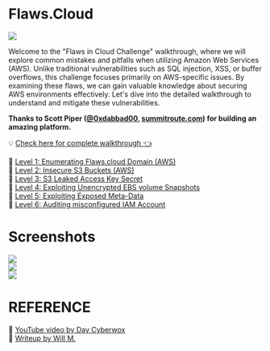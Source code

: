 # Flaws.Cloud
<img src="https://cdn.hashnode.com/res/hashnode/image/upload/v1686998057611/i3RtA80Z9.jpg">
<p> Welcome to the "Flaws in Cloud Challenge" walkthrough, where we will explore common mistakes and pitfalls when utilizing Amazon Web Services (AWS). Unlike traditional vulnerabilities such as SQL injection, XSS, or buffer overflows, this challenge focuses primarily on AWS-specific issues. By examining these flaws, we can gain valuable knowledge about securing AWS environments effectively. Let's dive into the detailed walkthrough to understand and mitigate these vulnerabilities. </p> 
<p><b>Thanks to Scott Piper (<a href="https://twitter.com/0xdabbad00">@0xdabbad00</a>, <a href="https://summitroute.com/">summitroute.com</a>) for building an amazing platform. </b></p>

💡 <a href="https://goodycyb.hashnode.dev/cloud-security-challenges">Check here for complete walkthrough 👈</a>

🚀 <a href="https://goodycyb.hashnode.dev/level-1-enumerating-flawscloud-domain-aws">Level 1: Enumerating Flaws.cloud Domain (AWS)</a> </br>
🚀 <a href="https://goodycyb.hashnode.dev/level-2-insecure-s3-buckets">Level 2: Insecure S3 Buckets (AWS) </a> </br>
🚀 <a href="https://goodycyb.hashnode.dev/level-3-s3-leaked-access-key-secret">Level 3: S3 Leaked Access Key Secret </a> </br>
🚀 <a href="https://goodycyb.hashnode.dev/level-4-exploiting-unencrypted-ebs-volume-snapshots">Level 4: Exploiting Unencrypted EBS volume Snapshots</a> </br>
🚀 <a href="https://goodycyb.hashnode.dev/level-5-exploiting-exposed-meta-data">Level 5: Exploiting Exposed Meta-Data</a> </br>
🚀 <a href="https://goodycyb.hashnode.dev/level-6-auditing-misconfigured-iam-account">Level 6: Auditing misconfigured IAM Account</a>

# Screenshots
<img src="https://cdn.hashnode.com/res/hashnode/image/upload/v1687002516310/8dca7b8c-c3f8-4a66-8161-d37858016f79.png?auto=compress,format&format=webp"> </br>
<img src="https://cdn.hashnode.com/res/hashnode/image/upload/v1687194985931/1d07d642-96ff-416c-a461-99a1ff9290f1.png?auto=compress,format&format=webp"> </br>
<img src="https://cdn.hashnode.com/res/hashnode/image/upload/v1687302258336/de3c664d-1fd2-428b-b24f-667791f9de7b.png?auto=compress,format&format=webp">


# REFERENCE
🚩 <a href="https://www.youtube.com/watch?v=Suxqxd74a_Q">YouTube video by Day Cyberwox</a> <br/>
🚩 <a href="https://executeatwill.com/2022/01/17/Flaws.Cloud-Walkthrough">Writeup by Will M.</a>
